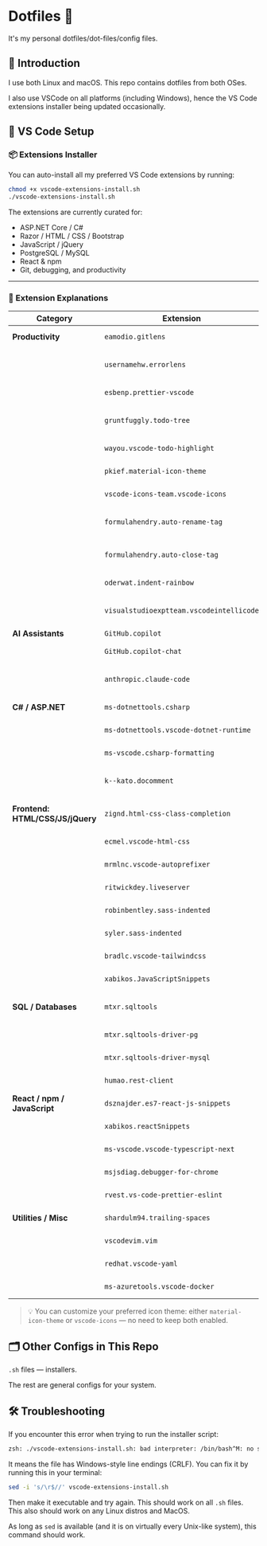 # Dotfiles :wrench:

It's my personal dotfiles/dot-files/config files.

## 🧭 Introduction

I use both Linux and macOS. This repo contains dotfiles from both OSes.

I also use VSCode on all platforms (including Windows), hence the VS Code extensions installer being updated occasionally.

## 🧩 VS Code Setup

### 📦 Extensions Installer

You can auto-install all my preferred VS Code extensions by running:

```bash
chmod +x vscode-extensions-install.sh
./vscode-extensions-install.sh
```

The extensions are currently curated for:
- ASP.NET Core / C#
- Razor / HTML / CSS / Bootstrap
- JavaScript / jQuery
- PostgreSQL / MySQL
- React & npm
- Git, debugging, and productivity

---

### 📖 Extension Explanations

| Category | Extension | Description |
|----------|-----------|-------------|
| **Productivity** | `eamodio.gitlens` | Git blame, history, repo insights |
|  | `usernamehw.errorlens` | Inline error/warning highlighting |
|  | `esbenp.prettier-vscode` | Code formatter for JS/HTML/CSS/TS |
|  | `gruntfuggly.todo-tree` | Highlights TODO/FIXME in project tree |
|  | `wayou.vscode-todo-highlight` | Highlights TODO in the editor |
|  | `pkief.material-icon-theme` | Material Design file icons |
|  | `vscode-icons-team.vscode-icons` | Alternative, bold icon set |
|  | `formulahendry.auto-rename-tag` | Auto-renames paired HTML/XML tags |
|  | `formulahendry.auto-close-tag` | Auto-closes HTML/XML tags as you type |
|  | `oderwat.indent-rainbow` | Adds colors to indentation levels |
|  | `visualstudioexptteam.vscodeintellicode` | AI-assisted IntelliSense suggestions |
| **AI Assistants** | `GitHub.copilot` | AI coding assistant |
|  | `GitHub.copilot-chat` | Chat-based Copilot interface |
|  | `anthropic.claude-code` | Claude AI integration (needs API key) |
| **C# / ASP.NET** | `ms-dotnettools.csharp` | C# language support |
|  | `ms-dotnettools.vscode-dotnet-runtime` | .NET runtime management |
|  | `ms-vscode.csharp-formatting` | Formatting tools for C# |
|  | `k--kato.docomment` | Auto-generates XML doc comments |
| **Frontend: HTML/CSS/JS/jQuery** | `zignd.html-css-class-completion` | CSS class autocompletion in HTML |
|  | `ecmel.vscode-html-css` | CSS hints and links for HTML tags |
|  | `mrmlnc.vscode-autoprefixer` | Adds vendor prefixes in CSS |
|  | `ritwickdey.liveserver` | Local dev server with live reload |
|  | `robinbentley.sass-indented` | Sass syntax highlighting |
|  | `syler.sass-indented` | Alternative Sass support |
|  | `bradlc.vscode-tailwindcss` | Tailwind CSS IntelliSense |
|  | `xabikos.JavaScriptSnippets` | jQuery/JS snippets like `$.ajax()` |
| **SQL / Databases** | `mtxr.sqltools` | SQL GUI for PostgreSQL, MySQL |
|  | `mtxr.sqltools-driver-pg` | PostgreSQL driver for SQLTools |
|  | `mtxr.sqltools-driver-mysql` | MySQL driver for SQLTools |
|  | `humao.rest-client` | Send/test REST APIs in `.http` files |
| **React / npm / JavaScript** | `dsznajder.es7-react-js-snippets` | Snippets for React/Redux/hooks |
|  | `xabikos.reactSnippets` | Additional React snippets |
|  | `ms-vscode.vscode-typescript-next` | Latest TypeScript engine |
|  | `msjsdiag.debugger-for-chrome` | JS/TS debugging in Chrome |
|  | `rvest.vs-code-prettier-eslint` | Combines Prettier + ESLint formatting |
| **Utilities / Misc** | `shardulm94.trailing-spaces` | Highlights trailing whitespace |
|  | `vscodevim.vim` | Vim keybindings (optional) |
|  | `redhat.vscode-yaml` | YAML schema support |
|  | `ms-azuretools.vscode-docker` | Docker management tools |

> 💡 You can customize your preferred icon theme: either `material-icon-theme` or `vscode-icons` — no need to keep both enabled.

## 🗂 Other Configs in This Repo

`.sh` files — installers.

The rest are general configs for your system.

## 🛠 Troubleshooting
If you encounter this error when trying to run the installer script:

```bash
zsh: ./vscode-extensions-install.sh: bad interpreter: /bin/bash^M: no such file or directory
```

It means the file has Windows-style line endings (CRLF). You can fix it by running this in your terminal:

```bash
sed -i 's/\r$//' vscode-extensions-install.sh
```

Then make it executable and try again. This should work on all `.sh` files. This also should work on any Linux distros and MacOS.

As long as `sed` is available (and it is on virtually every Unix-like system), this command should work.